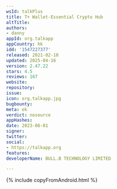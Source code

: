 ```yaml
---
wsId: talkPlus
title: T+ Wallet-Essential Crypto Hub
altTitle: 
authors:
- danny
appId: org.talkapp
appCountry: hk
idd: '1547227377'
released: 2021-02-10
updated: 2025-04-16
version: 2.47.22
stars: 4.5
reviews: 167
website: 
repository: 
issue: 
icon: org.talkapp.jpg
bugbounty: 
meta: ok
verdict: nosource
appHashes: 
date: 2023-06-01
signer: 
twitter: 
social:
- https://talkapp.org
features: 
developerName: BULL.B TECHNOLOGY LIMITED

---
```


{% include copyFromAndroid.html %}
